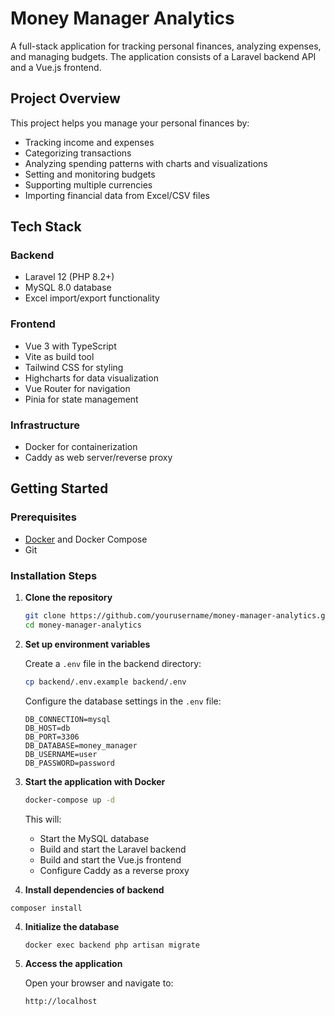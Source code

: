 # Money Manager Analytics

A full-stack application for tracking personal finances, analyzing expenses, and managing budgets. The application consists of a Laravel backend API and a Vue.js frontend.

## Project Overview

This project helps you manage your personal finances by:
- Tracking income and expenses
- Categorizing transactions
- Analyzing spending patterns with charts and visualizations
- Setting and monitoring budgets
- Supporting multiple currencies
- Importing financial data from Excel/CSV files

## Tech Stack

### Backend
- Laravel 12 (PHP 8.2+)
- MySQL 8.0 database
- Excel import/export functionality

### Frontend
- Vue 3 with TypeScript
- Vite as build tool
- Tailwind CSS for styling
- Highcharts for data visualization
- Vue Router for navigation
- Pinia for state management

### Infrastructure
- Docker for containerization
- Caddy as web server/reverse proxy

## Getting Started

### Prerequisites
- [Docker](https://www.docker.com/get-started) and Docker Compose
- Git

### Installation Steps

1. **Clone the repository**
   ```bash
   git clone https://github.com/yourusername/money-manager-analytics.git
   cd money-manager-analytics
   ```

2. **Set up environment variables**
   
   Create a `.env` file in the backend directory:
   ```bash
   cp backend/.env.example backend/.env
   ```
   
   Configure the database settings in the `.env` file:
   ```
   DB_CONNECTION=mysql
   DB_HOST=db
   DB_PORT=3306
   DB_DATABASE=money_manager
   DB_USERNAME=user
   DB_PASSWORD=password
   ```

3. **Start the application with Docker**
   ```bash
   docker-compose up -d
   ```
   
   This will:
   - Start the MySQL database
   - Build and start the Laravel backend
   - Build and start the Vue.js frontend
   - Configure Caddy as a reverse proxy

5. **Install dependencies of backend**

```cd backend
composer install
```

4. **Initialize the database**
   ```bash
   docker exec backend php artisan migrate
   ```

5. **Access the application**
   
   Open your browser and navigate to:
   ```
   http://localhost
   ```
